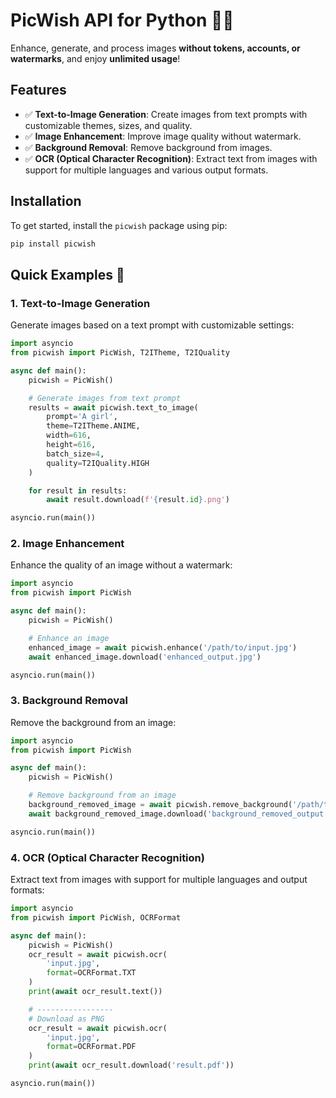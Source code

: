 # PicWish API for Python 🎨✨

Enhance, generate, and process images **without tokens, accounts, or watermarks**, and enjoy **unlimited usage**!

## Features
- ✅  **Text-to-Image Generation**: Create images from text prompts with customizable themes, sizes, and quality.
- ✅  **Image Enhancement**: Improve image quality without watermark.
- ✅  **Background Removal**: Remove background from images.
- ✅  **OCR (Optical Character Recognition)**: Extract text from images with support for multiple languages and various output formats.

## Installation
To get started, install the `picwish` package using pip:

```bash
pip install picwish
```


## Quick Examples 🚀

### 1. Text-to-Image Generation
Generate images based on a text prompt with customizable settings:

```python
import asyncio
from picwish import PicWish, T2ITheme, T2IQuality

async def main():
    picwish = PicWish()

    # Generate images from text prompt
    results = await picwish.text_to_image(
        prompt='A girl',
        theme=T2ITheme.ANIME,
        width=616,
        height=616,
        batch_size=4,
        quality=T2IQuality.HIGH
    )

    for result in results:
        await result.download(f'{result.id}.png')

asyncio.run(main())
```


### 2. Image Enhancement
Enhance the quality of an image without a watermark:

```python
import asyncio
from picwish import PicWish

async def main():
    picwish = PicWish()

    # Enhance an image
    enhanced_image = await picwish.enhance('/path/to/input.jpg')
    await enhanced_image.download('enhanced_output.jpg')

asyncio.run(main())
```

### 3. Background Removal
Remove the background from an image:

```python
import asyncio
from picwish import PicWish

async def main():
    picwish = PicWish()

    # Remove background from an image
    background_removed_image = await picwish.remove_background('/path/to/input.jpg')
    await background_removed_image.download('background_removed_output.png')

asyncio.run(main())
```

### 4. OCR (Optical Character Recognition)
Extract text from images with support for multiple languages and output formats:

```python
import asyncio
from picwish import PicWish, OCRFormat

async def main():
    picwish = PicWish()
    ocr_result = await picwish.ocr(
        'input.jpg',
        format=OCRFormat.TXT
    )
    print(await ocr_result.text())

    # -----------------
    # Download as PNG
    ocr_result = await picwish.ocr(
        'input.jpg',
        format=OCRFormat.PDF
    )
    print(await ocr_result.download('result.pdf'))

asyncio.run(main())
```
